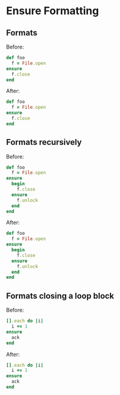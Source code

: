 # Ensure Formatting

## Formats

Before:

```ruby
def foo
  f = File.open
ensure
  f.close
end
```

After:

```ruby
def foo
  f = File.open
ensure
  f.close
end
```

## Formats recursively

Before:

```ruby
def foo
  f = File.open
ensure
  begin
    f.close
  ensure
    f.unlock
  end
end
```

After:

```ruby
def foo
  f = File.open
ensure
  begin
    f.close
  ensure
    f.unlock
  end
end
```

## Formats closing a loop block

Before:

```ruby
[].each do |i|
  i += 1
ensure
  ack
end
```

After:

```ruby
[].each do |i|
  i += 1
ensure
  ack
end
```
